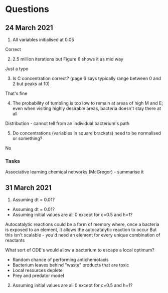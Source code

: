 # Questions

## 24 March 2021

1. All variables initialised at 0.05

 Correct

2. 2.5 million iterations but Figure 6 shows it as mid way

 Just a typo

3. Is C concentration correct? (page 6 says typically range between 0 and 2 but peaks at 10)

 That's fine

4. The probability of tumbling is too low to remain at areas of high M and E; even when visiting highly desirable areas, bacteria doesn't stay there at all

 Distribution - cannot tell from an individual bacterium's path

5. Do concentrations (variables in square brackets) need to be normalised or something?

 No

 ### Tasks

Associative learning chemical networks (McGregor) - summarise it

## 31 March 2021

1. Assuming dt = 0.01?

 

- Assuming dt = 0.01?
- Assuming initial values are all 0 except for c=0.5 and h=1?


Autocatalytic reactions could be a form of memory where, once a bacteria is exposed to an element, it allows the autocatalytic reaction to occur
But this isn't scalable - you'd need an element for every unique combination of reactants

What sort of ODE's would allow a bacterium to escape a local optimum?
  - Random chance of performing antichemotaxis
  - Bacterium leaves behind "waste" products that are toxic
  - Local resources deplete
  - Prey and predator model
2. Assuming initial values are all 0 except for c=0.5 and h=1?